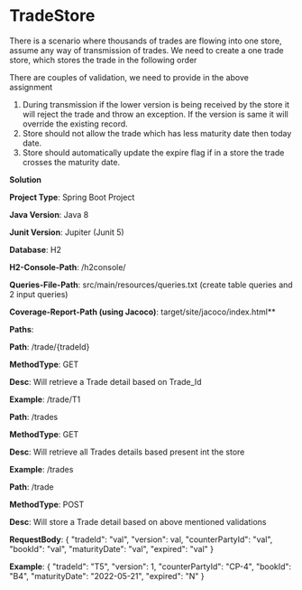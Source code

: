 # TradeStore
There is a scenario where thousands of trades are flowing into one store, assume any way of transmission of trades. We need to create a one trade store, which stores the trade in the following order

There are couples of validation, we need to provide in the above assignment
1.	During transmission if the lower version is being received by the store it will reject the trade and throw an exception. If the version is same it will override the existing record.
2.	Store should not allow the trade which has less maturity date then today date.
3.	Store should automatically update the expire flag if in a store the trade crosses the maturity date.

**Solution**

**Project Type**: Spring Boot Project

**Java Version**: Java 8

**Junit Version**: Jupiter (Junit 5)

**Database**: H2

**H2-Console-Path**: /h2console/

**Queries-File-Path**: src/main/resources/queries.txt (create table queries and 2 input queries)

**Coverage-Report-Path (using Jacoco)**: target/site/jacoco/index.html**

**Paths**:

   **Path**: /trade/{tradeId}
	 
   **MethodType**: GET
	 
   **Desc**: Will retrieve a Trade detail based on Trade_Id
	 
   **Example**: /trade/T1
   
   
   
   
   
   **Path**: /trades
	 
   **MethodType**: GET
	 
   **Desc**: Will retrieve all Trades details based present int the store
	 
   **Example**: /trades
   
   
   
   
   **Path**: /trade
	 
   **MethodType**: POST
	 
   **Desc**: Will store a Trade detail based on above mentioned validations
	 
   **RequestBody**:
   {
    "tradeId": "val",
    "version": val,
    "counterPartyId": "val",
    "bookId": "val",
    "maturityDate": "val",
    "expired": "val"
   } 
	 
  **Example**:
  {
    "tradeId": "T5",
    "version": 1,
    "counterPartyId": "CP-4",
    "bookId": "B4",
    "maturityDate": "2022-05-21",
    "expired": "N"
  }